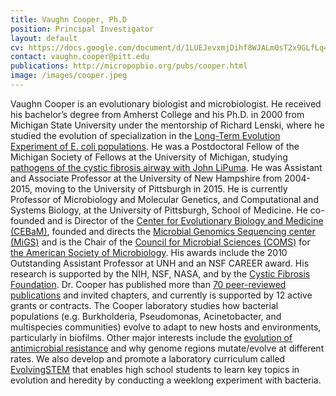 ```yaml
---
title: Vaughn Cooper, Ph.D
position: Principal Investigator
layout: default
cv: https://docs.google.com/document/d/1LUEJevxmjDihf8WJALm0sT2x9GLfLq43CGAdpk9QjXs/preview
contact: vaughn.cooper@pitt.edu
publications: http://micropopbio.org/pubs/cooper.html
image: /images/cooper.jpeg
---
```



Vaughn Cooper is an evolutionary biologist and microbiologist. 
He received his bachelor’s degree from Amherst College and his Ph.D. in 2000 from Michigan State 
University under the mentorship of Richard Lenski, where he studied the evolution of specialization
 in the [Long-Term Evolution Experiment of E. coli populations](http://myxo.css.msu.edu/ecoli/). 
 He was a Postdoctoral Fellow of the Michigan Society of Fellows at the University of Michigan, 
 studying [pathogens of the cystic fibrosis airway with John LiPuma](https://www.ncbi.nlm.nih.gov/pubmed/19956737). He was Assistant and 
 Associate Professor at the University of New Hampshire from 2004-2015, moving to the University 
 of Pittsburgh in 2015. He is currently Professor of Microbiology and Molecular Genetics, and 
 Computational and Systems Biology, at the University of Pittsburgh, School of Medicine. 
 He co-founded and is Director of the [Center for Evolutionary Biology and Medicine (CEBaM)](https://www.cebam.pitt.edu), 
 founded and directs the [Microbial Genomics Sequencing center (MiGS)](http://micropopbio.org/sequencing.html) 
 and is the Chair of the [Council for Microbial Sciences (COMS)](https://www.asm.org/Council-on-Microbial-Sciences) 
 for [the American Society of Microbiology](https://www.asm.org). 
 His awards include the 2010 Outstanding Assistant Professor at UNH and an NSF CAREER award. 
 His research is supported by the NIH, NSF, NASA, and by the [Cystic Fibrosis Foundation](https://www.cff.org). 
 Dr. Cooper has published more than [70 peer-reviewed publications](https://scholar.google.com/scholar?hl=en&as_sdt=0%2C39&q=vaughn+cooper&btnG=) and invited chapters, and 
 currently is supported by 12 active grants or contracts. The Cooper laboratory studies how 
 bacterial populations (e.g. Burkholderia, Pseudomonas, Acinetobacter, and multispecies 
 communities) evolve to adapt to new hosts and environments, particularly in biofilms. 
 Other major interests include the [evolution of antimicrobial resistance](https://www.biorxiv.org/content/10.1101/581611v1.full) and why genome 
 regions mutate/evolve at different rates. We also develop and promote a laboratory 
 curriculum called [EvolvingSTEM](https://www.biorxiv.org/content/10.1101/514513v1.abstract) that enables high school students to learn key topics in 
 evolution and heredity by conducting a weeklong experiment with bacteria. 